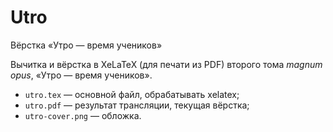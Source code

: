 # Utro
Вёрстка «Утро — время учеников»

Вычитка и вёрстка в XeLaTeX (для печати из PDF) второго тома *magnum opus*, «Утро — время учеников».

* `utro.tex` — основной файл, обрабатывать xelatex;
* `utro.pdf` — результат трансляции, текущая вёрстка;
* `utro-cover.png` — обложка.
